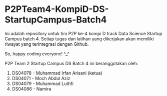 # P2PTeam4-KompiD-DS-StartupCampus-Batch4
Ini adalah repository untuk tim P2P ke-4 kompi D track Data Science Startup Campus batch 4.
Setiap tugas dan latihan yang dikerjakan akan memiliki riwayat yang terintegrasi dengan Github.

So, happy coding everyone! ^_^

P2P Team 2 Startup Campus DS Batch 4 ini beranggotakan oleh:
1. DS04078 - Muhammad Irfan Arisani (ketua)
2. DS04071 - Moch Abdul Aziz
3. DS04079 - Muhammad Luthfi
4. DS04086 - Namira